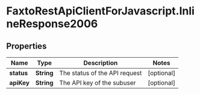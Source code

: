 # FaxtoRestApiClientForJavascript.InlineResponse2006

## Properties
Name | Type | Description | Notes
------------ | ------------- | ------------- | -------------
**status** | **String** | The status of the API request | [optional] 
**apiKey** | **String** | The API key of the subuser | [optional] 


